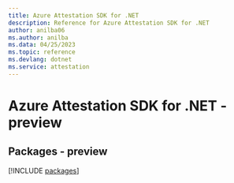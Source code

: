 ```yaml
---
title: Azure Attestation SDK for .NET
description: Reference for Azure Attestation SDK for .NET
author: anilba06
ms.author: anilba
ms.data: 04/25/2023
ms.topic: reference
ms.devlang: dotnet
ms.service: attestation
---
```

# Azure Attestation SDK for .NET - preview
## Packages - preview
[!INCLUDE [packages](attestation-index.md)]